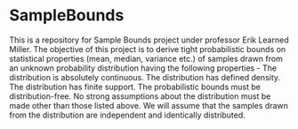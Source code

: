 # SampleBounds
This is a repository for Sample Bounds project under professor Erik Learned Miller. The objective of this project is to derive tight probabilistic bounds on statistical properties (mean, median, variance etc.) of samples drawn from an unknown probability distribution having the following properties -
The distribution is absolutely continuous.
The distribution has defined density.
The distribution has finite support.
The probabilistic bounds must be distribution-free. No strong assumptions about the distribution must be made other than those listed above. We will assume that the samples drawn from the distribution are independent and identically distributed.

